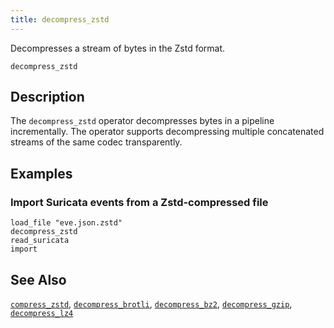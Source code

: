 ```yaml
---
title: decompress_zstd
---
```


Decompresses a stream of bytes in the Zstd format.

```tql
decompress_zstd
```

## Description

The `decompress_zstd` operator decompresses bytes in a pipeline incrementally.
The operator supports decompressing multiple concatenated streams
of the same codec transparently.

## Examples

### Import Suricata events from a Zstd-compressed file

```tql
load_file "eve.json.zstd"
decompress_zstd
read_suricata
import
```

## See Also

[`compress_zstd`](decompress_zstd),
[`decompress_brotli`](decompress_brotli),
[`decompress_bz2`](decompress_bz2),
[`decompress_gzip`](decompress_gzip),
[`decompress_lz4`](decompress_lz4)
